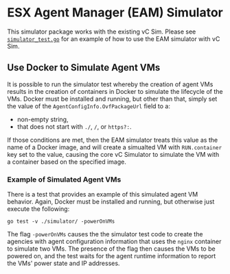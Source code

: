 # ESX Agent Manager (EAM) Simulator

This simulator package works with the existing vC Sim. Please see [`simulator_test.go`](simulator_test.go) for an example of how to use the EAM simulator with vC Sim.

## Use Docker to Simulate Agent VMs

It is possible to run the simulator test whereby the creation of agent VMs results in the creation of containers in Docker to simulate the lifecycle of the VMs. Docker must be installed and running, but other than that, simply set the value of the `AgentConfigInfo.OvfPackageUrl` field to a:

* non-empty string,
* that does not start with `./`, `/`, or `https?:`.

If those conditions are met, then the EAM simulator treats this value as the name of a Docker image, and will create a simualted VM with `RUN.container` key set to the value, causing the core vC Simulator to simulate the VM with a container based on the specified image.


### Example of Simulated Agent VMs

There is a test that provides an example of this simulated agent VM behavior. Again, Docker must be installed and running, but otherwise just execute the following:

```shell
go test -v ./simulator/ -powerOnVMs
```

The flag `-powerOnVMs` causes the the simulator test code to create the agencies with agent configuration information that uses the `nginx` container to simulate two VMs. The presence of the flag then causes the VMs to be powered on, and the test waits for the agent runtime information to report the VMs' power state and IP addresses.
